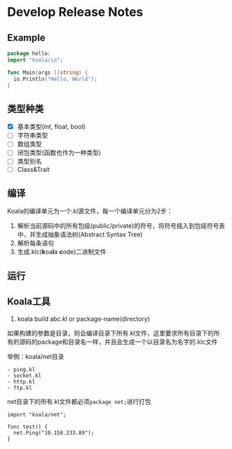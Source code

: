 # Develop Release Notes

## Example

```go
package hello;
import "koala/io";

func Main(args []string) {
  io.Println("Hello, World");
}

```

## 类型种类

- [x] 基本类型(int, float, bool)
- [ ] 字符串类型
- [ ] 数组类型
- [ ] 闭包类型(函数也作为一种类型)
- [ ] 类型别名
- [ ] Class&Trait

## 编译

Koala的编译单元为一个.kl源文件，每一个编译单元分为2步：

1. 解析当前源码中的所有包级(public/private)的符号，将符号插入到包级符号表中，并生成抽象语法树(Abstract Syntax Tree)
2. 解析每条语句
3. 生成.klc(**k**oa**l**a **c**ode)二进制文件

## 运行

## Koala工具

1. koala build abc.kl or package-name(directory)

  如果构建的参数是目录，则会编译目录下所有.kl文件，这里要求所有目录下的所有的源码的package和目录名一样，并且会生成一个以目录名为名字的.klc文件

  举例：koala/net目录

    - ping.kl
    - socket.kl
    - http.kl
    - ftp.kl

  net目录下的所有.kl文件都必须`package net;`进行打包

    import "koala/net";

    func test() {
      net.Ping("10.158.233.89");
    }
